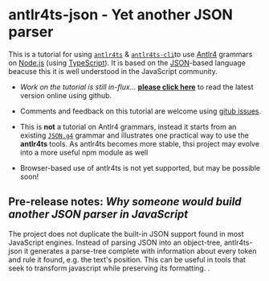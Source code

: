 antlr4ts-json - Yet another JSON parser
=======================================

This is a tutorial for using [`antlr4ts`](https://www.npmjs.com/package/antlr4ts) & [`antlr4ts-cli`](https://www.npmjs.com/package/antlr4ts-cli)to use [Antlr4](http://www.antlr.org/) grammars on [Node.js](https://nodejs.org/) (using [TypeScript](http://www.typescriptlang.org/)).  It is based on the [JSON](http://json.org/)-based language beacuse this it is well understood in the JavaScript community. 

- *Work on the tutorial is still in-flux...* **[please click here](https://github.com/BurtHarris/antlr4ts-json/tree/master/docs#readme)** to read the latest version online using github.   

- Comments and feedback on this tutorial are welcome using [gitub issues](https://github.com/BurtHarris/antlr4ts-json/issues).

- This is __not__ a tutorial on Antlr4 grammars, instead it starts from an existing [`JSON.g4`](https://github.com/antlr/grammars-v4/tree/master/json) grammar and illustrates one practical way to use the **antlr4ts** tools.   As antlr4ts becomes more stable, thsi project may evolve into a more useful npm module as well

- Browser-based use of antlr4ts is not yet supported, but may be possible soon!

Pre-release notes: *Why someone would build another JSON parser in JavaScript*
-----------

The project does not duplicate the built-in JSON support found in most JavaScript engines.  Instead of parsing JSON into an object-tree, antlr4ts-json it generates a parse-tree complete with information about every token and rule it found, e.g. the text's position.  This can be useful in tools that seek to transform javascript while preserving its formatting.
.   